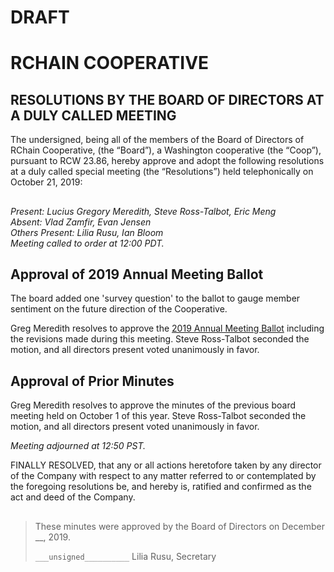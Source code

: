 # DRAFT

# RCHAIN COOPERATIVE

## RESOLUTIONS BY THE BOARD OF DIRECTORS AT A DULY CALLED MEETING

The undersigned, being all of the members of the Board of Directors of RChain Cooperative, (the “Board”), a Washington cooperative (the “Coop”), pursuant to RCW 23.86, hereby approve and adopt the following resolutions at a duly called special meeting (the “Resolutions”) held telephonically on October 21, 2019:

##

*Present:  Lucius Gregory Meredith, Steve Ross-Talbot, Eric Meng* \
*Absent:  Vlad Zamfir, Evan Jensen* \
*Others Present:  Lilia Rusu, Ian Bloom* \
*Meeting called to order at 12:00 PDT.*

##

## Approval of 2019 Annual Meeting Ballot

The board added one 'survey question' to the ballot to gauge member sentiment on the future direction of the Cooperative.

Greg Meredith resolves to approve the [2019 Annual Meeting Ballot](https://github.com/rchain/legaldocs/blob/master/2019%20Annual%20Meeting/Ballot.pdf) including the revisions made during this meeting. Steve Ross-Talbot seconded the motion, and all directors present voted unanimously in favor.


##


## Approval of Prior Minutes

Greg Meredith resolves to approve the minutes of the previous board meeting held on October 1 of this year. Steve Ross-Talbot seconded the motion, and all directors present voted unanimously in favor.

*Meeting adjourned at 12:50 PST.*

FINALLY RESOLVED, that any or all actions heretofore taken by any director of the Company with respect to any matter referred to or contemplated by the foregoing resolutions be, and hereby is, ratified and confirmed as the act and deed of the Company.

##

>These minutes were approved by the Board of Directors on December __, 2019.
>
> `___unsigned__________`
> Lilia Rusu, Secretary
